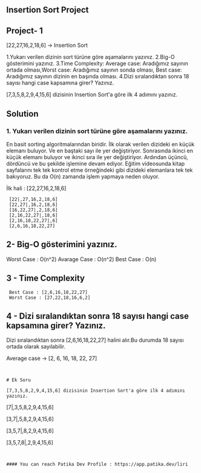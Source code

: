 ## Insertion Sort Project

## Project- 1

[22,27,16,2,18,6] -> Insertion Sort

1.Yukarı verilen dizinin sort türüne göre aşamalarını yazınız.
2.Big-O gösterimini yazınız.
3.Time Complexity: Average case: Aradığımız sayının ortada olması,Worst case: Aradığımız sayının sonda olması, Best case: Aradığımız sayının dizinin en başında olması.
4.Dizi sıralandıktan sonra 18 sayısı hangi case kapsamına girer? Yazınız.


[7,3,5,8,2,9,4,15,6] dizisinin Insertion Sort'a göre ilk 4 adımını yazınız.

## Solution

### 1. Yukarı verilen dizinin sort türüne göre aşamalarını yazınız.

 En basit sorting algoritmalarından biridir. 
İlk olarak verilen dizideki en küçük elemanı buluyor. Ve en baştaki sayı ile yer değiştiriyor. Sonrasında ikinci en küçük elemanı buluyor ve ikinci sıra ile yer değiştiriyor. Ardından üçüncü, dördüncü ve bu şekilde işlemine devam ediyor. Eğitim videosunda kitap sayfalarını tek tek kontrol etme örneğindeki gibi dizideki elemanlara tek tek bakıyoruz. Bu da O(n) zamanda işlem yapmaya neden oluyor.

İlk hali : [22,27,16,2,18,6]
```
 [22|,27,16,2,18,6]
 [22,27|,16,2,18,6]
 [16,22,27|,2,18,6]
 [2,16,22,27|,18,6]
 [2,16,18,22,27|,6]
 [2,6,16,18,22,27]

```

## 2- Big-O gösterimini yazınız.

 Worst Case : O(n^2)
 Avarage Case : O(n^2)
 Best Case : O(n)

## 3 - Time Complexity

```
 Best Case : [2,6,16,18,22,27]
 Worst Case : [27,22,18,16,6,2]

 ```

## 4 - Dizi sıralandıktan sonra 18 sayısı hangi case kapsamına girer? Yazınız.


Dizi sıralandıktan sonra [2,6,16,18,22,27] halini alır.Bu durumda 18 sayısı ortada olarak sayılabilir.

Average case -> [2, 6, 16, 18, 22, 27] 
```


# Ek Soru

[7,3,5,8,2,9,4,15,6] dizisinin Insertion Sort'a göre ilk 4 adımını yazınız.

```
 [7|,3,5,8,2,9,4,15,6]

 [3,7|,5,8,2,9,4,15,6]

 [3,5,7|,8,2,9,4,15,6]

 [3,5,7,8|,2,9,4,15,6]
```


#### You can reach Patika Dev Profile : https://app.patika.dev/liri